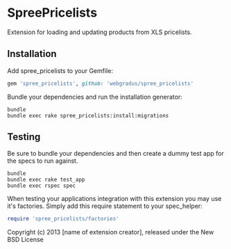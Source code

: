 SpreePricelists
===============

Extension for loading and updating products from XLS pricelists.

Installation
------------

Add spree_pricelists to your Gemfile:

```ruby
gem 'spree_pricelists', github: 'webgradus/spree_pricelists'
```

Bundle your dependencies and run the installation generator:

```shell
bundle
bundle exec rake spree_pricelists:install:migrations
```

Testing
-------

Be sure to bundle your dependencies and then create a dummy test app for the specs to run against.

```shell
bundle
bundle exec rake test_app
bundle exec rspec spec
```

When testing your applications integration with this extension you may use it's factories.
Simply add this require statement to your spec_helper:

```ruby
require 'spree_pricelists/factories'
```

Copyright (c) 2013 [name of extension creator], released under the New BSD License
